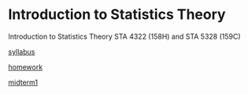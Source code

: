 # Introduction to Statistics Theory

Introduction to Statistics Theory STA 4322 (158H) and STA 5328 (159C)


[syllabus](./syllabus.html)

[homework](./homework.html)

[midterm1](./midterm1sol.pdf)